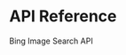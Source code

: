 <!-- 
NavPath: Bing Image Search API
LinkLabel: API Reference
Weight: 10
ExternalLink: https://dev.cognitive.microsoft.com/docs/services/56b43f0ccf5ff8098cef3808
services: cognitive-services
-->

# API Reference
Bing Image Search API

